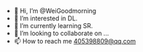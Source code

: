 - 👋 Hi, I’m @WeiGoodmorning
- 👀 I’m interested in DL.
- 🌱 I’m currently learning SR.
- 💞️ I’m looking to collaborate on ...
- 📫 How to reach me 405398809@qq.com

<!---
WeiGoodmorning/WeiGoodmorning is a ✨ special ✨ repository because its `README.md` (this file) appears on your GitHub profile.
You can click the Preview link to take a look at your changes.
--->
